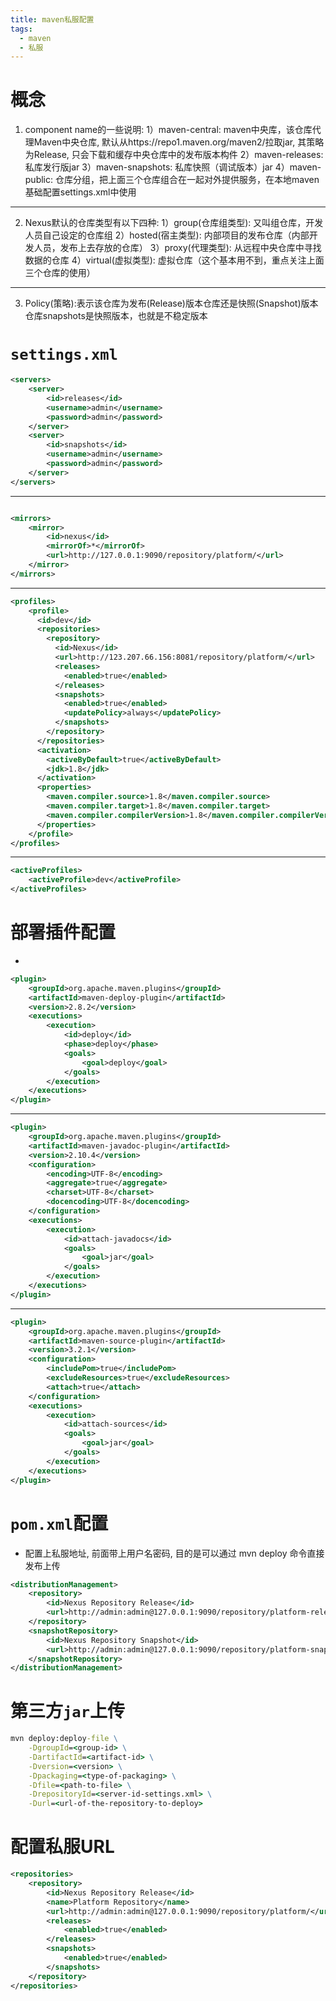 ```yaml
---
title: maven私服配置
tags:
  - maven
  - 私服
---
```


# 概念
1. component name的一些说明:
  1）maven-central: maven中央库，该仓库代理Maven中央仓库, 默认从https://repo1.maven.org/maven2/拉取jar, 其策略为Release, 只会下载和缓存中央仓库中的发布版本构件
  2）maven-releases: 私库发行版jar 
  3）maven-snapshots: 私库快照（调试版本）jar 
  4）maven-public: 仓库分组，把上面三个仓库组合在一起对外提供服务，在本地maven基础配置settings.xml中使用
---
2. Nexus默认的仓库类型有以下四种:
  1）group(仓库组类型): 又叫组仓库，开发人员自己设定的仓库组
  2）hosted(宿主类型): 内部项目的发布仓库（内部开发人员，发布上去存放的仓库）
  3）proxy(代理类型): 从远程中央仓库中寻找数据的仓库
  4）virtual(虚拟类型): 虚拟仓库（这个基本用不到，重点关注上面三个仓库的使用）
---
3. Policy(策略):表示该仓库为发布(Release)版本仓库还是快照(Snapshot)版本仓库snapshots是快照版本，也就是不稳定版本

# `settings.xml`
```xml
<servers>
    <server>
        <id>releases</id>
        <username>admin</username>
        <password>admin</password>
    </server>
    <server>
        <id>snapshots</id>
        <username>admin</username>
        <password>admin</password>
    </server>
</servers>
```
---
```xml

<mirrors>
    <mirror>
        <id>nexus</id>
        <mirrorOf>*</mirrorOf>
        <url>http://127.0.0.1:9090/repository/platform/</url>
    </mirror>
</mirrors>
```
---
```xml
<profiles>
    <profile>  
      <id>dev</id>
      <repositories>
        <repository>
          <id>Nexus</id>
          <url>http://123.207.66.156:8081/repository/platform/</url>
          <releases>
            <enabled>true</enabled>
          </releases>
          <snapshots>
            <enabled>true</enabled>
            <updatePolicy>always</updatePolicy>
          </snapshots>
        </repository>
      </repositories>
      <activation>
        <activeByDefault>true</activeByDefault>      
        <jdk>1.8</jdk>
      </activation>
      <properties>
        <maven.compiler.source>1.8</maven.compiler.source>
        <maven.compiler.target>1.8</maven.compiler.target>
        <maven.compiler.compilerVersion>1.8</maven.compiler.compilerVersion>
      </properties>
    </profile>
</profiles>
```
---
```xml
<activeProfiles>
    <activeProfile>dev</activeProfile>
</activeProfiles>
```


# 部署插件配置
*
```xml
<plugin>
    <groupId>org.apache.maven.plugins</groupId>
    <artifactId>maven-deploy-plugin</artifactId>
    <version>2.8.2</version>
    <executions>
        <execution>
            <id>deploy</id>
            <phase>deploy</phase>
            <goals>
                <goal>deploy</goal>
            </goals>
        </execution>
    </executions>
</plugin>
```
---
```xml
<plugin>
    <groupId>org.apache.maven.plugins</groupId>
    <artifactId>maven-javadoc-plugin</artifactId>
    <version>2.10.4</version>
    <configuration>
        <encoding>UTF-8</encoding>
        <aggregate>true</aggregate>
        <charset>UTF-8</charset>
        <docencoding>UTF-8</docencoding>
    </configuration>
    <executions>
        <execution>
            <id>attach-javadocs</id>
            <goals>
                <goal>jar</goal>
            </goals>
        </execution>
    </executions>
</plugin>
```
---
```xml
<plugin>
    <groupId>org.apache.maven.plugins</groupId>
    <artifactId>maven-source-plugin</artifactId>
    <version>3.2.1</version>
    <configuration>
        <includePom>true</includePom>
        <excludeResources>true</excludeResources>
        <attach>true</attach>
    </configuration>
    <executions>
        <execution>
            <id>attach-sources</id>
            <goals>
                <goal>jar</goal>
            </goals>
        </execution>
    </executions>
</plugin>
```

# `pom.xml`配置
* 配置上私服地址, 前面带上用户名密码, 目的是可以通过 mvn deploy 命令直接发布上传
```xml
<distributionManagement>
    <repository>
        <id>Nexus Repository Release</id>
        <url>http://admin:admin@127.0.0.1:9090/repository/platform-release/</url>
    </repository>
    <snapshotRepository>
        <id>Nexus Repository Snapshot</id>
        <url>http://admin:admin@127.0.0.1:9090/repository/platform-snapshot/</url>
    </snapshotRepository>
</distributionManagement>
```

# 第三方`jar`上传
```cmd
mvn deploy:deploy-file \
    -DgroupId=<group-id> \
    -DartifactId=<artifact-id> \
    -Dversion=<version> \
    -Dpackaging=<type-of-packaging> \
    -Dfile=<path-to-file> \
    -DrepositoryId=<server-id-settings.xml> \
    -Durl=<url-of-the-repository-to-deploy>
```

# 配置私服URL
```xml
<repositories>
    <repository>
        <id>Nexus Repository Release</id>
        <name>Platform Repository</name>
        <url>http://admin:admin@127.0.0.1:9090/repository/platform/</url>
        <releases>
            <enabled>true</enabled>
        </releases>
        <snapshots>
            <enabled>true</enabled>
        </snapshots>
    </repository>
</repositories>
```